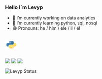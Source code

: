 ### Hello I´m Levyp 

- 🔭 I’m currently working on data analytics
- 🌱 I’m currently learning python, sql, nosql
- 😄 Pronouns: he / him / ele / il / él

<div style="display: inline_block"><br>

  <img align="center" alt="Levyp-Python" height="30" width="40" src="https://raw.githubusercontent.com/devicons/devicon/master/icons/python/python-original.svg">
 
</div>
  
  ##

  <div> 
  
  <a href="https://instagram.com/levy_castro" target="_blank"><img src="https://img.shields.io/badge/-Instagram-%23E4405F?style=for-the-badge&logo=instagram&logoColor=white" target="_blank"></a>
  <a href = "mailto:pmaciel.eng@outlook.com"><img src="https://img.shields.io/badge/-Gmail-%23333?style=for-the-badge&logo=gmail&logoColor=white" target="_blank"></a>
  <a href="https://www.linkedin.com/in/paulo-levy-castro-maciel-3a12a6194/" target="_blank"><img src="https://img.shields.io/badge/-LinkedIn-%230077B5?style=for-the-badge&logo=linkedin&logoColor=white" target="_blank"></a> 

  ![Levyp Status](https://github-readme-stats.vercel.app/api?username=levyp&show_icons=true)
